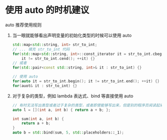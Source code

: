 # 使用 auto 的时机建议

auto 推荐使用规则

1. 当一眼就能够看出声明变量的初始化类型的时候可以使用 auto

   ```c++
   std::map<std::string, int> str_to_int;
   // ... 填充 str_to_int 代码
   for(std::map<std::string, int>::const_iterator it = str_to_int.cbegin(); 
       it != str_to_int.cend(); ++it) {}
   // 或者
   for(std::pair<const std::string, int>& it : str_to_int) {}
   
   // 使用 auto
   for(auto it = str_to_int.begin(); it != str_to_int.end(); ++it) {}
   for(auot& it : str_to_int) {}
   ```

2. 对于复杂的类型，例如 lambda 表达式、bind 等直接使用 auto

   ```c++
   // 有时无法写出类型或者过于复杂的类型，或者即使能够写出来，但是别的程序员阅读起来也很费劲
   auto l = [](int a, int b) { return a + b; };
   
   int sum(int a, int b) {
       return a + b;
   }
   auto b = std::bind(sum, 5, std::placeholders::_1);
   ```

   

